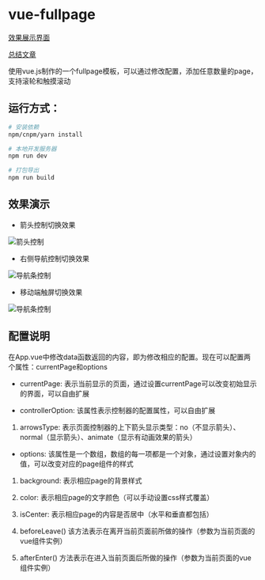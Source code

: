 # vue-fullpage

[效果展示界面](http://hzxszsk.github.io/vue-fullpage/)

[总结文章](http://tianlajiangbula.com/2017/04/05/%E4%BD%BF%E7%94%A8vue%E5%88%B6%E4%BD%9Cfullpage%E9%A1%B5%E9%9D%A2/)

使用vue.js制作的一个fullpage模板，可以通过修改配置，添加任意数量的page，支持滚轮和触摸滚动

## 运行方式：

``` bash
# 安装依赖
npm/cnpm/yarn install

# 本地开发服务器
npm run dev

# 打包导出
npm run build
```

## 效果演示

- 箭头控制切换效果

![箭头控制](./doc/arrow.gif)

- 右侧导航控制切换效果

![导航条控制](./doc/controller.gif)

- 移动端触屏切换效果

![导航条控制](./doc/touch.gif)

## 配置说明

在App.vue中修改data函数返回的内容，即为修改相应的配置。现在可以配置两个属性：currentPage和options

- currentPage:
表示当前显示的页面，通过设置currentPage可以改变初始显示的界面，可以自由扩展

- controllerOption:
该属性表示控制器的配置属性，可以自由扩展

1. arrowsType: 表示页面控制器的上下箭头显示类型：no（不显示箭头）、normal（显示箭头）、animate（显示有动画效果的箭头）

- options:
该属性是一个数组，数组的每一项都是一个对象，通过设置对象内的值，可以改变对应的page组件的样式

1. background: 表示相应page的背景样式

2. color: 表示相应page的文字颜色（可以手动设置css样式覆盖）

3. isCenter: 表示相应page的内容是否居中（水平和垂直都包括）

4. beforeLeave() 该方法表示在离开当前页面前所做的操作（参数为当前页面的vue组件实例）

5. afterEnter() 方法表示在进入当前页面后所做的操作（参数为当前页面的vue组件实例）